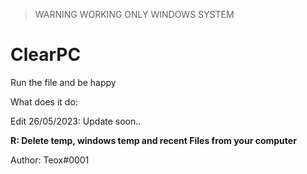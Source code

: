 > WARNING WORKING ONLY WINDOWS SYSTEM


# ClearPC

Run the file and be happy

What does it do:

Edit 26/05/2023: Update soon..

**R: Delete temp, windows temp and recent Files from your computer**

Author: Teox#0001
